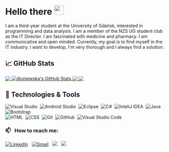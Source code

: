 # Hello there <img src="https://user-images.githubusercontent.com/72083113/152360671-96c209fd-6f4e-4e78-b92a-d7dff5b9faaf.png" width="30px">

I am a third-year student at the University of Gdańsk, interested in programming and data analysis. I am a member of the NZS UG student club as the IT Director.
I am fascinated with medicine and pharmacy. I am communicative and open minded. Currently, my goal is to find myself in the IT industry. I want to develop, I'm very thorough and I always find a solution.

<!--
**dluniewska/dluniewska** is a ✨ _special_ ✨ repository because its `README.md` (this file) appears on your GitHub profile.
-->
<!-- <a href="https://github.com/anuraghazra/github-readme-stats">
  <img align="center" src="https://github-readme-stats.vercel.app/api/top-langs/?username=dluniewska&layout=compact&count_private=true&theme=dracula" />
<a href="https://github.com/anuraghazra/convoychat">
  <img align="center" src="https://github-readme-stats.vercel.app/api/pin/?username=dluniewska&repo=SchoolNotes&theme=dracula")](https://github.com/dluniewska/SchoolNotes)" />
</a> -->
## &#x1f4c8; GitHub Stats
<a href="https://github.com/dluniewska/dluniewska">
  <img align="center" src="https://github-readme-stats.vercel.app/api/top-langs/?username=dluniewska&hide=html,blade&title_color=ffffff&text_color=c9cacc&icon_color=C69CC5&bg_color=1d1f21&langs_count=3" />
</a>
<a href="https://github.com/dluniewska/dluniewska">
  <img align="center" src="https://github-readme-stats.vercel.app/api?username=dluniewska&show_icons=true&line_height=27&count_private=true&title_color=ffffff&text_color=c9cacc&icon_color=C69CC5&bg_color=1d1f21" alt="dluniewska's GitHub Stats" />
</a>

<a href="https://github.com/dluniewska/SchoolNotes">
  <img align="center" src="https://github-readme-stats.vercel.app/api/pin/?username=dluniewska&repo=SchoolNotes&&title_color=ffffff&text_color=c9cacc&icon_color=C69CC5&bg_color=1d1f21" />
</a>
<a href="https://github.com/dluniewska/CyberAnimals2021">
  <img align="center" src="https://github-readme-stats.vercel.app/api/pin/?username=dluniewska&repo=CyberAnimals2021&title_color=ffffff&text_color=c9cacc&icon_color=C69CC5&bg_color=1d1f21" />
</a>    

## 🔧 Technologies & Tools

![Visual Studio](https://img.shields.io/badge/-VisualStudio-05122A?style=flat&logo=visualstudio&logoColor=640862)&nbsp;
![Android Studio](https://img.shields.io/badge/-AndroidStudio-05122A?style=flat&logo=AndroidStudio&logoColor=41AC5B)&nbsp;
![Eclipse](https://img.shields.io/badge/-Eclipse-05122A?style=flat&logo=Eclipse&logoColor=41078E)&nbsp;
![C#](https://img.shields.io/badge/-CSharp-05122A?style=flat&logo=csharp&logoColor=3B7B3A)&nbsp;
![InteliJ IDEA](https://img.shields.io/badge/-IntelliJ_IDEA-05122A?style=flat&logo=intellij-idea&logoColor=A92E45)&nbsp;
![Java](https://img.shields.io/badge/-Java-05122A?style=flat&logo=Java&logoColor=FFA518)&nbsp;
![Bootstrap](https://img.shields.io/badge/-Bootstrap-05122A?style=flat&logo=bootstrap&logoColor=563D7C)\
![HTML](https://img.shields.io/badge/-HTML-05122A?style=flat&logo=HTML5)&nbsp;
![CSS](https://img.shields.io/badge/-CSS-05122A?style=flat&logo=CSS3&logoColor=1572B6)&nbsp;
![Git](https://img.shields.io/badge/-Git-05122A?style=flat&logo=git)&nbsp;
![GitHub](https://img.shields.io/badge/-GitHub-05122A?style=flat&logo=github)&nbsp;
![Visual Studio Code](https://img.shields.io/badge/-Visual%20Studio%20Code-05122A?style=flat&logo=visual-studio-code&logoColor=007ACC)&nbsp;

### 📫 &nbsp; How to reach me:


<a href="https://www.linkedin.com/in/daria-luniewska//"><img alt="LinkedIn" src="https://img.shields.io/badge/linkedin%20-%230077B5.svg?&style=flat&logo=linkedin&logoColor=white"/></a> &nbsp;
<a href="mailto:luniewska.d@gmail.com"><img alt="Gmail" src="https://img.shields.io/badge/Gmail-D14836?style=flat&logo=gmail&logoColor=white" /></a> &nbsp;
<a href="https://www.instagram.com/luuniewska/"><img src="https://img.shields.io/badge/-luuniewska-E4405F?style=flat&logo=Instagram&logoColor=white"/></a> &nbsp;
<a href="https://www.facebook.com/luniewska.daria"><img src="https://img.shields.io/badge/-luuniewska-3383CA?style=flat&logo=Facebook&logoColor=white"/></a> &nbsp;

<!-- - 🔭 I’m currently working on ...
- 🌱 I’m currently learning ...
- 👯 I’m looking to collaborate on ...
- 🤔 I’m looking for help with ...
- 💬 Ask me about ...
- 📫 How to reach me: ...
- 😄 Pronouns: ...
- ⚡ Fun fact: ... -->

